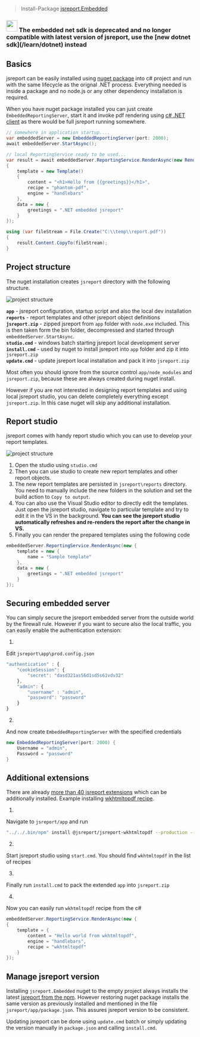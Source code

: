 > Install-Package [jsreport.Embedded](https://www.nuget.org/packages/jsreport.Embedded)

<h3>
  <img src="/img/warning.png" style="width: 30px; height: 30px;" />
  <span style="vertical-align: middle;">
    The embedded net sdk is deprecated and no longer compatible with latest version of jsreport, use the [new dotnet sdk](/learn/dotnet) instead
  </span>
</h3>

## Basics

jsreport can be easily installed using [nuget package](https://www.nuget.org/packages/jsreport.Embedded) into c# project and run with the same lifecycle as the orignal .NET process. Everything needed is inside a package and no node.js or any other dependency installation is required.

When you have nuget package installed you can just create `EmbeddedReportingServer`, start it and invoke pdf rendering using [c# .NET client](https://jsreport.net/learn/net-client) as there would be full jsreport running somewhere.

```csharp
// somewhere in application startup....
var embeddedServer = new EmbeddedReportingServer(port: 2000);
await embeddedServer.StartAsync();

// local ReportingService ready to be used...
var result = await embeddedServer.ReportingService.RenderAsync(new RenderRequest()
{
    template = new Template()
    {
        content = "<h1>Hello from {{greetings}}</h1>",
        recipe = "phantom-pdf",
        engine = "handlebars"        
    },
    data = new {
	    greetings = ".NET embedded jsreport"
    }
});

using (var fileStream = File.Create("C:\\temp\\report.pdf"))
{
    result.Content.CopyTo(fileStream);
}
```

## Project structure
The nuget installation creates `jsreport` directory with the following structure.

![project structure](https://jsreport.net/screenshots/embedded-project.png?v=2)

**`app`** - jsreport configuration, startup script and also the local dev installation    
**`reports`** -  report templates and other jsreport object definitions    
**`jsreport.zip`** - zipped jsreport from `app` folder with `node.exe` included. This is then taken form the bin folder, decompressed and started through `embeddedServer.StartAsync`.    
**`studio.cmd`** - windows batch starting jsreport local development server    
**`install.cmd`** - used by nuget to install jsreport into `app` folder and zip it into  `jsreport.zip`    
**`update.cmd`** - update jsreport local installation and pack it into `jsreport.zip`    

Most often you should ignore from the source control `app/node_modules` and `jsreport.zip`, because these are always created during nuget install.

However if you are not interested in designing report templates and using local jsreport studio, you can delete completely everything except `jsreport.zip`. In this case nuget will skip any additional installation.

## Report studio
jsreport comes with handy report studio which you can use to develop your report templates.

![project structure](https://jsreport.net/screenshots/vs-studio.gif)

1. Open the studio using `studio.cmd`
2.  Then you can use studio to create new report templates and other report objects.
3. The new report templates are persisted in `jsreport\reports` directory. You need to manually include the new folders in the solution and set the build action to `Copy to output`.
4. You can also use the Visual Studio editor to directly edit the templates. Just open the jsreport studio, navigate to particular template and try to edit it in the VS in the background. **You can see the jsreport studio automatically refreshes and re-renders the report after the change in VS.**
5. Finally you can render the prepared templates using the following code

```csharp
embeddedServer.ReportingService.RenderAsync(new {
    template = new {
        name = "Sample template"
    },
    data = new {
	    greetings = ".NET embedded jsreport"
    }
});
```


## Securing embedded server
You can simply secure the jsreport embedded server from the outside world by the firewall rule. However if you want to secure also the local traffic, you can easily enable the authentication extension:

1.
Edit `jsreport\app\prod.config.json`
```js
"authentication" : {
    "cookieSession": {
        "secret": "dasd321as56d1sd5s61vdv32"        
    },
    "admin": {
        "username" : "admin",
        "password": "password"
    }
}
```
2.
And now create `EmbeddedReportingServer` with the specified credentials
```csharp
new EmbeddedReportingServer(port: 2000) {
	Username = "admin",
	Password = "password"
}
```


## Additional extensions
There are already [more than 40 jsreport extensions](https://github.com/jsreport/jsreport/tree/master/packages) which can be additionally installed. Example installing [wkhtmltopdf recipe](https://jsreport.net/learn/wkhtmltopdf).

1.
Navigate to `jsreport/app` and run
```sh
"../../.bin/npm" install @jsreport/jsreport-wkhtmltopdf --production --save
```
2.
Start jsreport studio using `start.cmd`. You should find `wkhtmltopdf` in the list of recipes

3.
Finally run `install.cmd` to pack the extended `app` into `jsreport.zip`

4.
Now you can easily run `wkhtmltopdf`  recipe from the c#
```csharp
embeddedServer.ReportingService.RenderAsync(new {
{
    template = {
        content = "Hello world from wkhtmltopdf",
        engine = "handlebars",
        recipe = "wkhtmltopdf"
    }
});
```

## Manage jsreport version

 Installing `jsreport.Embedded` nuget to the empty project always installs the latest [jsreport from the npm](https://www.npmjs.com/package/jsreport). However restoring nuget package installs the same version as previously installed and mentioned in the file `jsreport/app/package.json`. This assures jsreport version to be consistent.

Updating jsreport can be done using `update.cmd` batch or simply updating the version manually in `package.json` and calling `install.cmd`.
